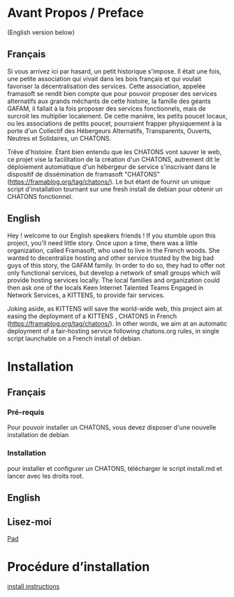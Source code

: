 # Avant Propos / Preface

(English version below)

## Français

Si vous arrivez ici par hasard, un petit historique s'impose.
Il était une fois, une petite association qui vivait dans les bois français et qui voulait favoriser la décentralisation des services. Cette association, appelée framasoft se rendit bien compte que pour pouvoir proposer des services alternatifs aux grands méchants de cette histoire, la famille des géants GAFAM, il fallait à la fois proposer des services fonctionnels, mais de surcroit les multiplier localement. De cette manière, les petits poucet locaux, ou les associations de petits poucet, pourraient frapper physiquement à la porte d'un Collectif des Hébergeurs Alternatifs, Transparents, Ouverts, Neutres et Solidaires, un CHATONS.

Trêve d'histoire. Étant bien entendu que les CHATONS vont sauver le web,  ce projet vise la facilitation de la création d'un CHATONS, autrement dit le déploiement automatique d'un hébergeur de service s'inscrivant dans le dispositif de dissémination de framasoft "CHATONS" (https://framablog.org/tag/chatons/).
Le but étant de fournir un unique script d'installation tournant sur une fresh install de debian pour obtenir un CHATONS fonctionnel.

## English

Hey ! welcome to our English speakers friends !
If you stumble upon this project, you'll need little story.
Once upon a time, there was a little organization, called Framasoft, who used to live in the French woods. She wanted to decentralize hosting and other service trusted by the big bad guys of this story, the GAFAM family. In order to do so, they had to offer not only functional services, but develop a network of small groups which will provide hosting services locally.  The local families and organization could then ask one of the locals Keen Internet Talented Teams Engaged in Network Services, a KITTENS, to provide  fair services.

Joking aside, as KITTENS will save the world-wide web, this project aim at easing the deployment of a KITTENS , CHATONS in French  (https://framablog.org/tag/chatons/). In other words, we aim at an automatic deployment of a fair-hosting service following chatons.org rules, in single script launchable on a French install of debian.

# Installation

## Français

### Pré-requis

Pour pouvoir installer un CHATONS, vous devez disposer d'une nouvelle installation de debian

### Installation

pour installer et configurer un CHATONS, télécharger le script install.md et lancer avec les droits root.

## English

## Lisez-moi

[Pad](https://mypads.framapad.org/mypads/?/mypads/group/altermediatic-toulouse-deatm79d/pad/view/docker-atelier-acqwh7km)

# Procédure d’installation

[install instructions](install.md)
